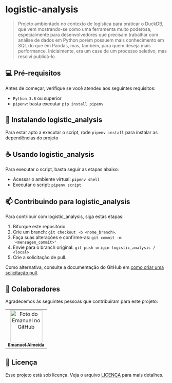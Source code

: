 # logistic-analysis

> Projeto ambientado no contexto de logística para praticar o DuckDB, que vem mostrando-se como uma ferramenta muito poderosa, especialmente para desenvolvedores que precisam trabalhar com análise de dados em Python porém possuem mais conhecimento em SQL do que em Pandas, mas, também, para quem deseja mais performance. Inicialmente, era um case de um processo seletivo, mas resolvi publicá-lo

## 💻 Pré-requisitos

Antes de começar, verifique se você atendeu aos seguintes requisitos:

- `Python 3.8` ou superior
- `pipenv`: basta executar `pip install pipenv`

## 🚀 Instalando logistic_analysis

Para estar apto a executar o script, rode `pipenv install` para instalar as dependências do projeto


## ☕ Usando logistic_analysis

Para executar o script, basta seguir as etapas abaixo:
- Acessar o ambiente virtual: `pipenv shell`
- Executar o script: `pipenv script`

## 📫 Contribuindo para logistic_analysis

Para contribuir com logistic_analysis, siga estas etapas:

1. Bifurque este repositório.
2. Crie um branch: `git checkout -b <nome_branch>`.
3. Faça suas alterações e confirme-as: `git commit -m '<mensagem_commit>'`
4. Envie para o branch original: `git push origin logistic_analysis / <local>`
5. Crie a solicitação de pull.

Como alternativa, consulte a documentação do GitHub em [como criar uma solicitação pull](https://help.github.com/en/github/collaborating-with-issues-and-pull-requests/creating-a-pull-request).

## 🤝 Colaboradores

Agradecemos às seguintes pessoas que contribuíram para este projeto:

<table>
  <tr>
    <td align="center">
      <a href="https://github.com/almemanuel" title="GitHub Emanuel">
        <img src="https://avatars.githubusercontent.com/u/40006289?v=4" width="100px;" alt="Foto do Emanuel no GitHub"/><br>
        <sub>
          <b>Emanuel Almeida</b>
        </sub>
      </a>
    </td>
  </tr>
</table>

## 📝 Licença

Esse projeto está sob licença. Veja o arquivo [LICENÇA](LICENSE.md) para mais detalhes.
